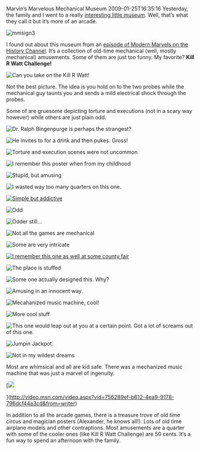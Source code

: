 Marvin’s Marvelous Mechanical Museum
2009-01-25T16:35:16
Yesterday, the family and I went to a really [interesting little museum](http://marvin3m.com/). Well, that’s what they call it but it’s more of an arcade.

![mmsign3](http://az667460.vo.msecnd.net/cdn/images/blog/MarvinsMarvelousMechanicalMuseum_9E37/mmsign3.jpg)

I found out about this museum from an [episode of Modern Marvels on the History Channel](http://www.pinrepair.com/movies/marvin1.wmv). It’s a collection of old-time mechanical (well, mostly mechanical) amusements. Some of them are just too funny. My favorite? **Kill R Watt Challenge!**

![Can you take on the Kill R Watt!](http://az667460.vo.msecnd.net/cdn/images/blog/MarvinsMarvelousMechanicalMuseum_9E37/CIMG2619.jpg)

Not the best picture. The idea is you hold on to the two probes while the mechanical guy taunts you and sends a mild electrical shock through the probes.

Some of are gruesome depicting torture and executions (not in a scary way however) while others are just plain odd.

![Dr. Ralph Bingenpurge is perhaps the strangest?](http://az667460.vo.msecnd.net/cdn/images/blog/MarvinsMarvelousMechanicalMuseum_9E37/CIMG2617.jpg)

![He invites to for a drink and then pukes. Gross!](http://az667460.vo.msecnd.net/cdn/images/blog/MarvinsMarvelousMechanicalMuseum_9E37/CIMG2630.jpg)

![Torture and execution scenes were not uncommon](http://az667460.vo.msecnd.net/cdn/images/blog/MarvinsMarvelousMechanicalMuseum_9E37/CIMG2631.jpg)

![I remember this poster when from my childhood](http://az667460.vo.msecnd.net/cdn/images/blog/MarvinsMarvelousMechanicalMuseum_9E37/CIMG2632.jpg)

![Stupid, but amusing](http://az667460.vo.msecnd.net/cdn/images/blog/MarvinsMarvelousMechanicalMuseum_9E37/CIMG2633.jpg)

![I wasted way too many quarters on this one.](http://az667460.vo.msecnd.net/cdn/images/blog/MarvinsMarvelousMechanicalMuseum_9E37/CIMG2634.jpg)

[![Simple but addictive](http://az667460.vo.msecnd.net/cdn/images/blog/MarvinsMarvelousMechanicalMuseum_9E37/CIMG2635_thumb.jpg)](http://az667460.vo.msecnd.net/cdn/images/blog/MarvinsMarvelousMechanicalMuseum_9E37/CIMG2635.jpg)

![Odd](http://az667460.vo.msecnd.net/cdn/images/blog/MarvinsMarvelousMechanicalMuseum_9E37/CIMG2636.jpg)

![Odder still...](http://az667460.vo.msecnd.net/cdn/images/blog/MarvinsMarvelousMechanicalMuseum_9E37/CIMG2637.jpg)

![Not all the games are mechanical](http://az667460.vo.msecnd.net/cdn/images/blog/MarvinsMarvelousMechanicalMuseum_9E37/CIMG2638.jpg)

![Some are very intricate](http://az667460.vo.msecnd.net/cdn/images/blog/MarvinsMarvelousMechanicalMuseum_9E37/CIMG2639.jpg)

[![I remember this one as well at some county fair](http://az667460.vo.msecnd.net/cdn/images/blog/MarvinsMarvelousMechanicalMuseum_9E37/CIMG2618_thumb.jpg)](http://az667460.vo.msecnd.net/cdn/images/blog/MarvinsMarvelousMechanicalMuseum_9E37/CIMG2618.jpg)

![The place is stuffed](http://az667460.vo.msecnd.net/cdn/images/blog/MarvinsMarvelousMechanicalMuseum_9E37/CIMG2620.jpg)

![Some one actually designed this. Why?](http://az667460.vo.msecnd.net/cdn/images/blog/MarvinsMarvelousMechanicalMuseum_9E37/CIMG2623.jpg)

![Amusing in an innocent way.](http://az667460.vo.msecnd.net/cdn/images/blog/MarvinsMarvelousMechanicalMuseum_9E37/CIMG2624.jpg)

![Mecahanized music machine, cool!](http://az667460.vo.msecnd.net/cdn/images/blog/MarvinsMarvelousMechanicalMuseum_9E37/CIMG2625.jpg)

![More cool stuff](http://az667460.vo.msecnd.net/cdn/images/blog/MarvinsMarvelousMechanicalMuseum_9E37/CIMG2626.jpg)

![This one would leap out at you at a certain point. Got a lot of screams out of this one.](http://az667460.vo.msecnd.net/cdn/images/blog/MarvinsMarvelousMechanicalMuseum_9E37/CIMG2627.jpg)

![Jumpin Jackpot.](http://az667460.vo.msecnd.net/cdn/images/blog/MarvinsMarvelousMechanicalMuseum_9E37/CIMG2628.jpg)

![Not in my wildest dreams](http://az667460.vo.msecnd.net/cdn/images/blog/MarvinsMarvelousMechanicalMuseum_9E37/CIMG2629.jpg)

Most are whimsical and all are kid safe. There was a mechanized music machine that was just a marvel of ingenuity.

[![](http://az667460.vo.msecnd.net/cdn/images/blog/MarvinsMarvelousMechanicalMuseum_9E37/video1a72c5b3916e.jpg)

](http://video.msn.com/video.aspx?vid=756289ef-b612-4ea9-9178-796dcf44a3cd&from=writer)

In addition to all the arcade games, there is a treasure trove of old time circus and magician posters (Alexander, he knows all!). Lots of old time airplane models and other contraptions. Most amusements are a quarter with some of the cooler ones (like Kill R Watt Challenge) are 50 cents. It’s a fun way to spend an afternoon with the family.
